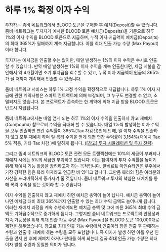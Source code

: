 # 하루 1% 확정 이자 수익

투자자는 좀비 네트워크에서 BLOOD 토큰을 구매한 후 예치(Deposit)할 수 있습니다. 좀비 네트워크는 투자자가 예치한 BLOOD 토큰 예치금(Deposits)을 기준으로 하루 1%의 이자 수익을 BLOOD 토큰으로 지급하며, 누적 이자 지급액이 예치금(Deposits)의 최대 365%가 될때까지 계속 지급합니다. 이를 최대 인출 가능 수량 (Max Payout)이라 합니다.&#x20;

투자자는 예치금을 인출할 수는 없지만, 매일 발생하는 1%의 이자 수익은 수시로 인출할 수 있습니다. 만약 매일 발생하는 1%의 이자 수익을 계속 인출한다면, 세금 지불을 감안해서 약 4개월이면 초기 투자금을 회수할 수 있고, 누적 이자 지급액이 원금의 365%가 될 때까지 계속해서 인출할 수 있습니다.&#x20;

좀비 네트워크 서비스는 하루 1% 고정 수익을 확정적으로 지급합니다. 하루 1% 이자 지급에 관한 계약사항은 스마트 컨트랙트에 의해 보장되며, 그 누구도 변경할 수 없고, 소멸되지도 않습니다. 본 프로젝트가 존속하는 한 계약에 의해 지급 받을 BLOOD 토큰은 반드시 지급됩니다.

좀비 네트워크에서는 매일 얻게 되는 하루 1%의 이자 수익을 인출하지 않고 재예치(Compound) 함으로써 수익을 극대화 할 수 있습니다. 매일 1%씩 발생하는 이자 수익을 모두 인출하면 연간 수익률이 365%(Tax 차감전)인데 반해, 일 이자 수익을 인출하지 않고 모두 재예치 하며 일 복리 수익을 얻게 되면 연간 수익률이 3,154%(재예치 Tax 5% 적용, 기타 Tax 차감 )에 달하게 됩니다. [(\[참고\] 투자 시뮬레이션 및 투자 전략)](../undefined-3/undefined-5.md) &#x20;

그리고 좀비 네트워크의 BLOOD 토큰 관련 모든 트랜젝션에는 10%의 세금이 부과되나 재예치 시에는 5%의 세금만 부과하고 있습니다. 이는 참여자의 투자 수익률을 높이기 위해 재예치 기능 활용을 장려하고자 하는 목적입니다. 알베르트 아인슈타인은 우주에서 가장 강력한 힘은 복리 이자라고 언급한 바 있다고 합니다. 그만큼 복리의 힘은 여러분의 자산을 드라마틱하게 증가시켜 줄 것입니다. 좀비 네트워크 투자의 핵심은 재예치를 통해 복리 수익을 얻는 것이라 할 수 있습니다.

이자 수익을 인출하지 않고 재예치 하면 예치금 총액이 늘어 납니다. 예치금 총액이 늘어나면 예치금 대비 최대 365%까지 인출할 수 있는 최대 수익 금액도 늘어나게 됩니다. 이러한 재예치 과정을 계속 수행하게되면 예치금 총액 및 그에 따른 365% 최대 수익 금액도 기하급수적으로 증가하게 됩니다. 그렇지만 좀비 네트워크는 프로젝트의 안정성과 지속 가능성을 위해 최대 인출 가능 수량 (Max Payout)을 BLOOD 토큰 100,000개로 제한을 해두었습니다. 참고로 최대 인출 가능 수량에서 인출이라 함은 인출 후 판매하는 수량과 인출 후 재예치 하는 수량을 모두 포함합니다. 즉 이자가 발생 하면 이를 우선 인출을 먼저 한 후에 재예치 하거나 판매를 하게 되는데 결국 최대 인출 가능 수량은 최대 이자 발생 수량과 동일한 의미가 됩니다.
